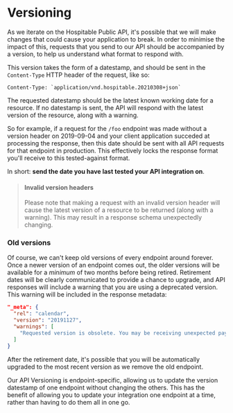 # Versioning

As we iterate on the Hospitable Public API, it's possible that we will make changes that could cause your application to break. In order to minimise the impact of this, requests that you send to our API should be accompanied by a version, to help us understand what format to respond with.

This version takes the form of a datestamp, and should be sent in the `Content-Type` HTTP header of the request, like so:

```http
Content-Type: `application/vnd.hospitable.20210308+json`
```

The requested datestamp should be the latest known working date for a resource. If no datestamp is sent, the API will respond with the latest version of the resource, along with a warning.

So for example, if a request for the `/foo` endpoint was made without a version header on 2019-09-04 and your client application succeded at processing the response, then this date should be sent with all API requests for that endpoint in production. This effectively locks the response format you'll receive to this tested-against format.

In short: **send the date you have last tested your API integration on**.

> #### Invalid version headers
> 
> Please note that making a request with an invalid version header will cause the latest version of a resource to be returned (along with a warning). This may result in a response schema unexpectedly changing.

### Old versions

Of course, we can't keep old versions of every endpoint around forever. Once a newer version of an endpoint comes out, the older versions will be available for a *minimum* of two months before being retired. Retirement dates will be clearly communicated to provide a chance to upgrade, and API responses will include a warning that you are using a deprecated version. This warning will be included in the response metadata:

```json
"_meta": {
  "rel": "calendar",
  "version": "20191127",
  "warnings": [
    "Requested version is obsolete. You may be receiving unexpected payloads."
  ]
}
```

After the retirement date, it's possible that you will be automatically upgraded to the most recent version as we remove the old endpoint.

Our API Versioning is endpoint-specific, allowing us to update the version datestamp of one endpoint without changing the others. This has the benefit of allowing you to update your integration one endpoint at a time, rather than having to do them all in one go.
